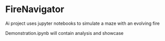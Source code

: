# FireNavigator

Ai project uses jupyter notebooks to simulate a maze with an evolving fire

Demonstration.ipynb will contain analysis and showcase
